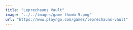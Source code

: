 ```yaml
---
title: "Leprechauns Vault"
image: "../../images/game thumb-5.png"
url: "https://www.playngo.com/games/leprechauns-vault"
---
```

